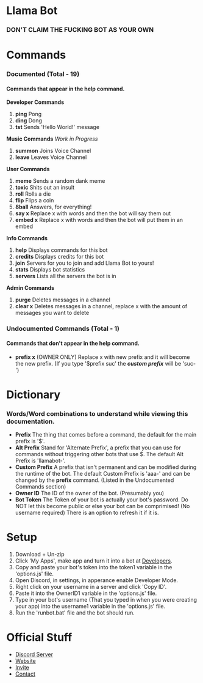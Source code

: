 # Llama Bot
### DON'T CLAIM THE FUCKING BOT AS YOUR OWN

# Commands
### Documented (Total - 19)
#### Commands that appear in the help command.
**Developer Commands** 
1. **ping** Pong 
2. **ding** Dong 
3. **tst** Sends 'Hello World!' message  

**Music Commands** *Work in Progress* 
1. **summon** Joins Voice Channel 
2. **leave** Leaves Voice Channel 

**User Commands** 
1. **meme** Sends a random dank meme 
2. **toxic** Shits out an insult 
3. **roll** Rolls a die 
4. **flip** Flips a coin 
5. **8ball** Answers, for everything! 
6. **say x** Replace x with words and then the bot will say them out 
7. **embed x** Replace x with words and then the bot will put them in an embed 

**Info Commands** 
1. **help** Displays commands for this bot 
2. **credits** Displays credits for this bot 
3. **join** Servers for you to join and add Llama Bot to yours! 
4. **stats** Displays bot statistics 
5. **servers** Lists all the servers the bot is in 

**Admin Commands** 
1. **purge** Deletes messages in a channel 
2. **clear x** Deletes messages in a channel, replace x with the amount of messages you want to delete 

### Undocumented Commands (Total - 1)
#### Commands that don't appear in the help command.
- **prefix x** (OWNER ONLY) Replace x with new prefix and it will become the new prefix. (If you type '$prefix suc' the ***custom prefix*** will be 'suc-')

# Dictionary
### Words/Word combinations to understand while viewing this documentation.
- **Prefix** The thing that comes before a command, the default for the main prefix is '$'.
- **Alt Prefix** Stand for 'Alternate Prefix', a prefix that you can use for commands without triggering other bots that use $. The default Alt Prefix is 'llamabot-'.
- **Custom Prefix** A prefix that isn't permanent and can be modified during the runtime of the bot. The default Custom Prefix is 'aaa-' and can be changed by the **prefix** command. (Listed in the Undocumented Commands section)
- **Owner ID** The ID of the owner of the bot. (Presumably you)
- **Bot Token** The Token of your bot is actually your bot's password. Do NOT let this become public or else your bot can be comprimised! (No username required) There is an option to refresh it if it is.

# Setup
1. Download + Un-zip
2. Click 'My Apps', make app and turn it into a bot at [Developers](https://discordapp.com/developers).
3. Copy and paste your bot's token into the token1 variable in the 'options.js' file.
4. Open Discord, in settings, in apperance enable Developer Mode.
5. Right click on your username in a server and click 'Copy ID'.
6. Paste it into the OwnerID1 variable in the 'options.js' file.
7. Type in your bot's username (That you typed in when you were creating your app) into the username1 variable in the 'options.js' file.
8. Run the 'runbot.bat' file and the bot should run.

# Official Stuff
- [Discord Server](https://discord.gg/BBax4jk/)
- [Website](http://llamabot.tk/)
- [Invite](http://bit.ly/2oNnEEa)
- [Contact](mailto:miningamer@gmail.com)
